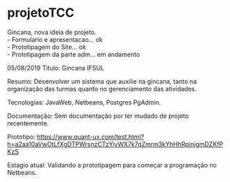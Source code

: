 # projetoTCC

  Gincana, nova ideia de projeto.
 <br> - Formulario e apresentacao... ok 
 <br> - Prototipagem do Site... ok
 <br> - Prototipagem da parte adm... em andamento 
 
 
 
 05/08/2019
 Titulo: Gincana IFSUL
 
 Resumo: Desenvolver um sistema que auxilie na gincana, tanto na organização das turmas quanto no gerenciamento das atividades. 
 
 Tecnologias: JavaWeb, Netbeans, Postgres PgAdmin.
 
 Documentação: Sem documentação por ter mudado de projeto recentemente.
 
 Prototipo: https://www.quant-ux.com/test.html?h=a2aa10aVwOtLfXgDTPWrsnzCTzYiyWX7k7qZmrm3kYhHhRpinjgmDZKfPKzS
 
 Estagio atual: Validando a prototipagem para começar a programação no Netbeans.

